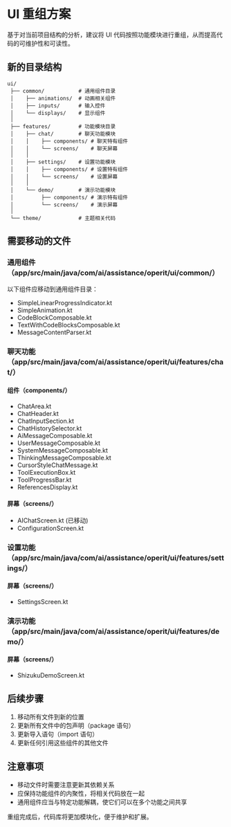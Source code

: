 # UI 重组方案

基于对当前项目结构的分析，建议将 UI 代码按照功能模块进行重组，从而提高代码的可维护性和可读性。

## 新的目录结构

```
ui/
 ├── common/           # 通用组件目录
 │    ├── animations/  # 动画相关组件
 │    ├── inputs/      # 输入控件
 │    └── displays/    # 显示组件
 │
 ├── features/         # 功能模块目录
 │    ├── chat/        # 聊天功能模块
 │    │    ├── components/ # 聊天特有组件
 │    │    └── screens/    # 聊天屏幕
 │    │
 │    ├── settings/    # 设置功能模块
 │    │    ├── components/ # 设置特有组件
 │    │    └── screens/    # 设置屏幕
 │    │
 │    └── demo/        # 演示功能模块
 │         ├── components/ # 演示特有组件
 │         └── screens/    # 演示屏幕
 │
 └── theme/            # 主题相关代码
```

## 需要移动的文件

### 通用组件（app/src/main/java/com/ai/assistance/operit/ui/common/）

以下组件应移动到通用组件目录：

- SimpleLinearProgressIndicator.kt
- SimpleAnimation.kt
- CodeBlockComposable.kt
- TextWithCodeBlocksComposable.kt
- MessageContentParser.kt

### 聊天功能（app/src/main/java/com/ai/assistance/operit/ui/features/chat/）

#### 组件（components/）

- ChatArea.kt
- ChatHeader.kt
- ChatInputSection.kt
- ChatHistorySelector.kt
- AiMessageComposable.kt
- UserMessageComposable.kt
- SystemMessageComposable.kt
- ThinkingMessageComposable.kt
- CursorStyleChatMessage.kt
- ToolExecutionBox.kt
- ToolProgressBar.kt
- ReferencesDisplay.kt

#### 屏幕（screens/）

- AIChatScreen.kt (已移动)
- ConfigurationScreen.kt

### 设置功能（app/src/main/java/com/ai/assistance/operit/ui/features/settings/）

#### 屏幕（screens/）

- SettingsScreen.kt

### 演示功能（app/src/main/java/com/ai/assistance/operit/ui/features/demo/）

#### 屏幕（screens/）

- ShizukuDemoScreen.kt

## 后续步骤

1. 移动所有文件到新的位置
2. 更新所有文件中的包声明（package 语句）
3. 更新导入语句（import 语句）
4. 更新任何引用这些组件的其他文件

## 注意事项

- 移动文件时需要注意更新其依赖关系
- 应保持功能组件的内聚性，将相关代码放在一起
- 通用组件应当与特定功能解耦，使它们可以在多个功能之间共享

重组完成后，代码库将更加模块化，便于维护和扩展。 